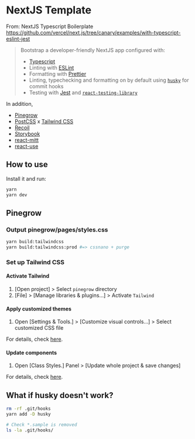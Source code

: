 # NextJS Template

From: NextJS Typescript Boilerplate  
https://github.com/vercel/next.js/tree/canary/examples/with-typescript-eslint-jest

> Bootstrap a developer-friendly NextJS app configured with:
> 
> - [Typescript](https://www.typescriptlang.org/)
> - Linting with [ESLint](https://eslint.org/)
> - Formatting with [Prettier](https://prettier.io/)
> - Linting, typechecking and formatting on by default using [`husky`](https://github.com/typicode/husky) for commit hooks
> - Testing with [Jest](https://jestjs.io/) and [`react-testing-library`](https://testing-library.com/docs/react-testing-library/intro)

In addition, 

- [Pinegrow](https://pinegrow.com/)
- [PostCSS](https://postcss.org/) x [Tailwind CSS](https://tailwindcss.com/)
- [Recoil](https://recoiljs.org/)
- [Storybook](https://storybook.js.org/)
- [react-mitt](https://www.npmjs.com/package/react-mitt)
- [react-use](https://github.com/streamich/react-use)

## How to use

Install it and run:

```bash
yarn
yarn dev
```

## Pinegrow

### Output pinegrow/pages/styles.css
```bash
yarn build:tailwindcss
yarn build:tailwindcss:prod #=> cssnano + purge
```

### Set up Tailwind CSS

#### Activate Tailwind

1. [Open project] > Select `pinegrow` directory
2. [File] > [Manage libraries & plugins...] > Activate `Tailwind`

#### Apply customized themes

1. Open [Settings & Tools.] > [Customize visual controls...] > Select customized CSS file

For details, check [here](https://pinegrow.com/docs/tailwind/customized-themes/).

#### Update components

1. Open [Class Styles.] Panel > [Update whole project & save changes]

For details, check [here](https://pinegrow.com/docs/tailwind/class-styles/).

## What if husky doesn't work?

```bash
rm -rf .git/hooks
yarn add -D husky

# Check *.sample is removed
ls -la .git/hooks/
```
